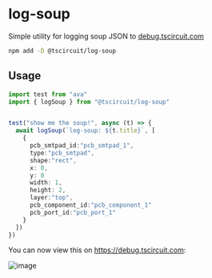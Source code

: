 # log-soup

Simple utility for logging soup JSON to [debug.tscircuit.com](https://debug.tscircuit.com)

```bash
npm add -D @tscircuit/log-soup
```

## Usage

```ts
import test from "ava"
import { logSoup } from "@tscircuit/log-soup"


test("show me the soup!", async (t) => {
  await logSoup(`log-soup: ${t.title}`, [
    {
      pcb_smtpad_id:"pcb_smtpad_1",
      type:"pcb_smtpad",
      shape:"rect",
      x: 0,
      y: 0
      width: 1,
      height: 2,
      layer:"top",
      pcb_component_id:"pcb_component_1"
      pcb_port_id:"pcb_port_1"
    }
  ])
})
```

You can now view this on https://debug.tscircuit.com:

![image](https://github.com/tscircuit/log-soup/assets/1910070/0aeb3800-fe12-482e-b0b3-d49fa3982325)


